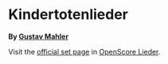 
# Kindertotenlieder

__By [Gustav Mahler](..)__

Visit the [official set page] in [OpenScore Lieder].

[official set page]: https://musescore.com/openscore-lieder-corpus/sets/5051725
[OpenScore Lieder]: https://musescore.com/openscore-lieder-corpus
